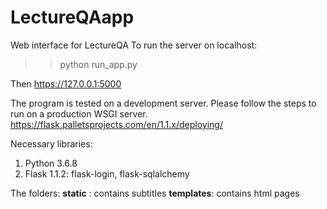 # LectureQAapp
Web interface for LectureQA
To run the server on localhost:
  >> python run_app.py

Then
  https://127.0.0.1:5000

The program is tested on a development server.
Please follow the steps to run on a production WSGI server.
https://flask.palletsprojects.com/en/1.1.x/deploying/ 

Necessary libraries:
   1. Python 3.6.8
   2. Flask 1.1.2: flask-login, flask-sqlalchemy
  
The folders:
  __static__ :  contains subtitles
  __templates__: contains html pages 

